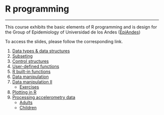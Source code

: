 # R programming
------------------------------------------
This course exhibits the basic elements of R programming and is design for the Group of Epidemiology of Universidad de los Andes ([EpiAndes](http://epiandes.uniandes.edu.co/))

To access the slides, please follow the corresponding link.
 1. [Data types & data structures](http://mabolivar.github.io/R-course/R_lectures/1%20-%20Intro%20to%20R/)
 2. [Subseting](http://mabolivar.github.io/R-course/R_lectures/2%20-%20Subsetting/)
 3. [Control structures](http://mabolivar.github.io/R-course/R_lectures/3%20-%20Controlvstructures)
 4. [User-defined functions](http://mabolivar.github.io/R-course/R_lectures/4%20-%20User-written%20functions)
 5. [R built-in functions](http://mabolivar.github.io/R-course/R_lectures/5%20-%20Built-in%20functions/)
 6. [Data manipulation](http://mabolivar.github.io/R-course/R_lectures/6%20-%20Data%20manipulation/)
 7. [Data manipulation II](https://github.com/mabolivar/R-course/blob/master/R_lectures/6%20-%20Data%20manipulation%20-%20Two%20table%20verbs%20-%20dplyr%20package.pdf)
 	+ [Exercises](http://mabolivar.github.io/R-course/R_lectures/6%20-%20Exercises%20data%20manipulation/) 
 8. [Plotting in R](http://mabolivar.github.io/R-course/R_lectures/7%20-%20Plotting/)
 9. [Processing accelerometry data](http://mabolivar.github.io/R-course/R_lectures/8%20-%20Accelerometry%20data%20processing/Slides/html/)
 	+ [Adults](http://mabolivar.github.io/R-course/R_lectures/8%20-%20Accelerometry%20data%20processing/Adults/)
 	+ [Children](http://mabolivar.github.io/R-course/R_lectures/8%20-%20Accelerometry%20data%20processing/Children/)
